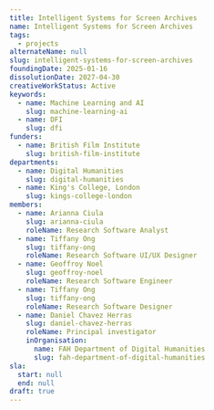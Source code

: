 ```yaml
---
title: Intelligent Systems for Screen Archives
name: Intelligent Systems for Screen Archives
tags:
  - projects
alternateName: null
slug: intelligent-systems-for-screen-archives
foundingDate: 2025-01-16
dissolutionDate: 2027-04-30
creativeWorkStatus: Active
keywords:
  - name: Machine Learning and AI
    slug: machine-learning-ai
  - name: DFI
    slug: dfi
funders:
  - name: British Film Institute
    slug: british-film-institute
departments:
  - name: Digital Humanities
    slug: digital-humanities
  - name: King's College, London
    slug: kings-college-london
members:
  - name: Arianna Ciula
    slug: arianna-ciula
    roleName: Research Software Analyst
  - name: Tiffany Ong
    slug: tiffany-ong
    roleName: Research Software UI/UX Designer
  - name: Geoffroy Noel
    slug: geoffroy-noel
    roleName: Research Software Engineer
  - name: Tiffany Ong
    slug: tiffany-ong
    roleName: Research Software Designer
  - name: Daniel Chavez Herras
    slug: daniel-chavez-herras
    roleName: Principal investigator
    inOrganisation:
      name: FAH Department of Digital Humanities
      slug: fah-department-of-digital-humanities
sla:
  start: null
  end: null
draft: true
---
```


